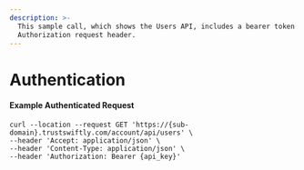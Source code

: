 ```yaml
---
description: >-
  This sample call, which shows the Users API, includes a bearer token in the
  Authorization request header.
---
```


# Authentication

#### Example Authenticated Request

```text
curl --location --request GET 'https://{sub-domain}.trustswiftly.com/account/api/users' \
--header 'Accept: application/json' \
--header 'Content-Type: application/json' \
--header 'Authorization: Bearer {api_key}'
```

